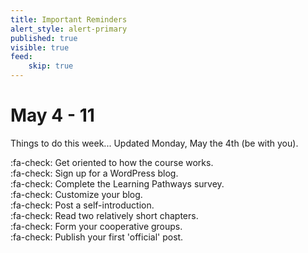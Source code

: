 ```yaml
---
title: Important Reminders
alert_style: alert-primary
published: true
visible: true
feed:
    skip: true
---
```


# May 4 - 11
Things to do this week...
Updated Monday, May the 4th (be with you).

:fa-check: Get oriented to how the course works.<br>
:fa-check: Sign up for a WordPress blog.<br>
:fa-check: Complete the Learning Pathways survey.<br>
:fa-check: Customize your blog.<br>
:fa-check: Post a self-introduction.<br>
:fa-check: Read two relatively short chapters.<br>
:fa-check: Form your cooperative groups.<br>
:fa-check: Publish your first 'official' post.<br>
